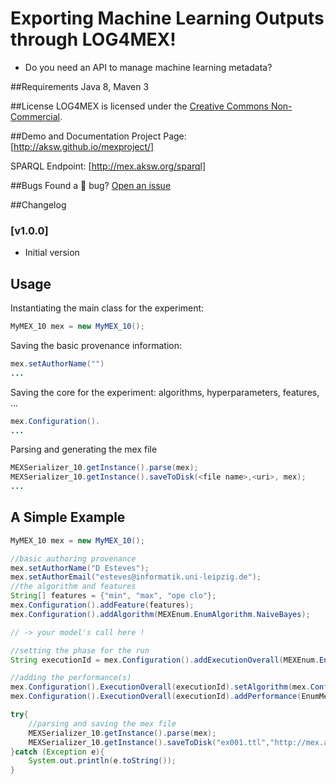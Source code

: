 # Exporting Machine Learning Outputs through LOG4MEX!

* Do you need an API to manage machine learning metadata? 

##Requirements
Java 8, Maven 3

##License
LOG4MEX is licensed under the [Creative Commons Non-Commercial](http://creativecommons.org/licenses/by-nc/2.0/).

##Demo and Documentation
Project Page: [http://aksw.github.io/mexproject/]

SPARQL Endpoint: [http://mex.aksw.org/sparql]

##Bugs
Found a :bug: bug? [Open an issue](https://github.com/AKSW/fox/issues/new) 

##Changelog
### [v1.0.0]
* Initial version

## Usage

Instantiating the main class for the experiment:

```java
MyMEX_10 mex = new MyMEX_10();
```
Saving the basic provenance information:
```java
mex.setAuthorName("")
...
```
Saving the core for the experiment: algorithms, hyperparameters, features, ...
```java
mex.Configuration().
...
```
Parsing and generating the mex file
```java
MEXSerializer_10.getInstance().parse(mex);
MEXSerializer_10.getInstance().saveToDisk(<file name>,<uri>, mex);
...
```


## A Simple Example

```java      
MyMEX_10 mex = new MyMEX_10();

//basic authoring provenance
mex.setAuthorName("D Esteves");
mex.setAuthorEmail("esteves@informatik.uni-leipzig.de");
//the algorithm and features
String[] features = {"min", "max", "ope clo"};
mex.Configuration().addFeature(features);
mex.Configuration().addAlgorithm(MEXEnum.EnumAlgorithm.NaiveBayes);

// -> your model's call here !

//setting the phase for the run
String executionId = mex.Configuration().addExecutionOverall(MEXEnum.EnumPhase.TEST);

//adding the performance(s)
mex.Configuration().ExecutionOverall(executionId).setAlgorithm(mex.Configuration().Algorithm(EnumAlgorithm.NaiveBayes));
mex.Configuration().ExecutionOverall(executionId).addPerformance(EnumMeasures.ACCURACY.toString(), .96);

try{
    //parsing and saving the mex file
    MEXSerializer_10.getInstance().parse(mex);
    MEXSerializer_10.getInstance().saveToDisk("ex001.ttl","http://mex.aksw.org/examples/001/", mex);
}catch (Exception e){
    System.out.println(e.toString());
}
